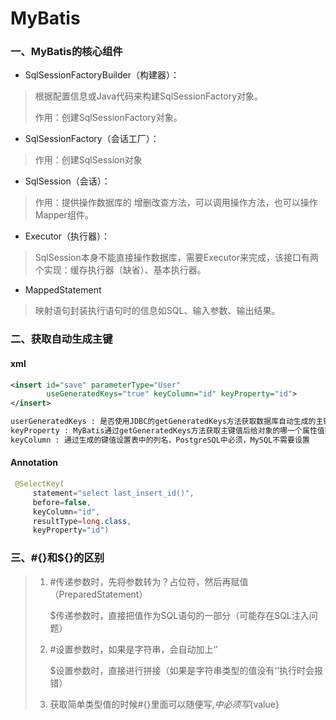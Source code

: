 # MyBatis

### 一、MyBatis的核心组件

- SqlSessionFactoryBuilder（构建器）：

>根据配置信息或Java代码来构建SqlSessionFactory对象。
>
>作用：创建SqlSessionFactory对象。

- SqlSessionFactory（会话工厂）：

>作用：创建SqlSession对象

- SqlSession（会话）：

>作用：提供操作数据库的 增删改查方法，可以调用操作方法，也可以操作Mapper组件。

- Executor（执行器）：

>SqlSession本身不能直接操作数据库，需要Executor来完成，该接口有两个实现：缓存执行器（缺省）、基本执行器。

- MappedStatement

>映射语句封装执行语句时的信息如SQL、输入参数、输出结果。 

### 二、获取自动生成主键

#### xml

```xml
<insert id="save" parameterType="User" 
        useGeneratedKeys="true" keyColumn="id" keyProperty="id">
</insert>

userGeneratedKeys : 是否使用JDBC的getGeneratedKeys方法获取数据库自动生成的主键，缺省值为false
keyProperty : MyBatis通过getGeneratedKeys方法获取主键值后给对象的哪一个属性值赋值
keyColumn : 通过生成的键值设置表中的列名，PostgreSQL中必须，MySQL不需要设置
```

#### Annotation

```java
 @SelectKey(
     statement="select last_insert_id()",
     before=false,
     keyColumn="id",
     resultType=long.class,
     keyProperty="id")
```

### 三、#{}和${}的区别

> 1. #传递参数时，先将参数转为？占位符，然后再赋值（PreparedStatement）
>
>    $传递参数时，直接把值作为SQL语句的一部分（可能存在SQL注入问题）
>
> 2. #设置参数时，如果是字符串，会自动加上‘’
>
>    $设置参数时，直接进行拼接（如果是字符串类型的值没有‘’执行时会报错）
>
> 3. 获取简单类型值的时候#{}里面可以随便写,${}中必须写${value}